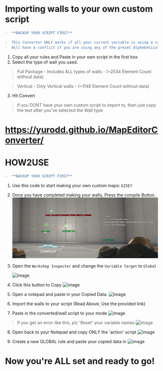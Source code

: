 # Importing walls to your own custom script

```diff
-  **BACKUP YOUR SCRIPT FIRST**
```

```diff
-  This Converter ONLY works if all your current variable is using a custom Name. 
-  Will have a conflict if you are using any of the preset Alphebetical variable names from A - Q.
```
1. Copy all your rules and Paste in your own script in the first box
2. Select the type of wall you used.
> Full Package - Includes ALL types of walls - (~2534 Element Count without data)

> Vertical - Only Vertical walls - (~1148 Element Count without data)
3. Hit Convert

> If you DONT have your own custom script to import to, then just copy the text after you've selected the Wall type

# https://yurodd.github.io/MapEditorConverter/


# HOW2USE

```diff
-  **BACKUP YOUR SCRIPT FIRST**
```

1. Use this code to start making your own custom maps: `EZ5E7`

2. Once you have completed making your walls, Press the compile Button.
![Image](https://raw.githubusercontent.com/Yurodd/MapEditorConverter/master/images/image.png)

3. Open the `Workshop Inspector` and change the `Variable Target` to `Global`

      ![image](https://user-images.githubusercontent.com/68025396/89090709-b125d300-d372-11ea-9044-1ae40e4c30ab.png)


4. Click this button to Copy
![image](https://user-images.githubusercontent.com/68025396/89090725-d1ee2880-d372-11ea-8ba6-7cb4cfb8110e.png)

5. Open a notepad and paste in your Copied Data.
![image](https://user-images.githubusercontent.com/68025396/89090802-3b6e3700-d373-11ea-8093-4ef915fc2817.png)

6. Import the walls to your script (Read Above, Use the provided link)

7. Paste in the converted/wall script to your mode
![image](https://user-images.githubusercontent.com/68025396/89091082-c69bfc80-d374-11ea-925f-5711ba178f25.png)


>If you get an error like this, plz 'Reset' your variable names
![image](https://user-images.githubusercontent.com/68025396/89090930-03b3bf00-d374-11ea-8689-66aa36c02844.png)

8. Open back to your Notepad and copy ONLY the 'action' script
![image](https://user-images.githubusercontent.com/68025396/89091165-66598a80-d375-11ea-9bb7-a02abf1bdb73.png)

9. Create a new GLOBAL rule and paste your copied data in
![image](https://user-images.githubusercontent.com/68025396/89091234-f7c8fc80-d375-11ea-9120-50abd0d35d05.png)


# Now you're ALL set and ready to go!



